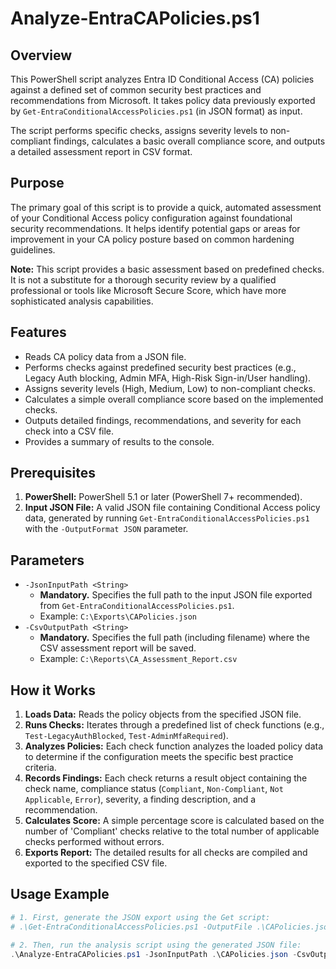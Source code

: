 # Analyze-EntraCAPolicies.ps1

## Overview

This PowerShell script analyzes Entra ID Conditional Access (CA) policies against a defined set of common security best practices and recommendations from Microsoft. It takes policy data previously exported by `Get-EntraConditionalAccessPolicies.ps1` (in JSON format) as input.

The script performs specific checks, assigns severity levels to non-compliant findings, calculates a basic overall compliance score, and outputs a detailed assessment report in CSV format.

## Purpose

The primary goal of this script is to provide a quick, automated assessment of your Conditional Access policy configuration against foundational security recommendations. It helps identify potential gaps or areas for improvement in your CA policy posture based on common hardening guidelines.

**Note:** This script provides a basic assessment based on predefined checks. It is not a substitute for a thorough security review by a qualified professional or tools like Microsoft Secure Score, which have more sophisticated analysis capabilities.

## Features

* Reads CA policy data from a JSON file.
* Performs checks against predefined security best practices (e.g., Legacy Auth blocking, Admin MFA, High-Risk Sign-in/User handling).
* Assigns severity levels (High, Medium, Low) to non-compliant checks.
* Calculates a simple overall compliance score based on the implemented checks.
* Outputs detailed findings, recommendations, and severity for each check into a CSV file.
* Provides a summary of results to the console.

## Prerequisites

1.  **PowerShell:** PowerShell 5.1 or later (PowerShell 7+ recommended).
2.  **Input JSON File:** A valid JSON file containing Conditional Access policy data, generated by running `Get-EntraConditionalAccessPolicies.ps1` with the `-OutputFormat JSON` parameter.

## Parameters

* `-JsonInputPath <String>`
    * **Mandatory.** Specifies the full path to the input JSON file exported from `Get-EntraConditionalAccessPolicies.ps1`.
    * Example: `C:\Exports\CAPolicies.json`
* `-CsvOutputPath <String>`
    * **Mandatory.** Specifies the full path (including filename) where the CSV assessment report will be saved.
    * Example: `C:\Reports\CA_Assessment_Report.csv`

## How it Works

1.  **Loads Data:** Reads the policy objects from the specified JSON file.
2.  **Runs Checks:** Iterates through a predefined list of check functions (e.g., `Test-LegacyAuthBlocked`, `Test-AdminMfaRequired`).
3.  **Analyzes Policies:** Each check function analyzes the loaded policy data to determine if the configuration meets the specific best practice criteria.
4.  **Records Findings:** Each check returns a result object containing the check name, compliance status (`Compliant`, `Non-Compliant`, `Not Applicable`, `Error`), severity, a finding description, and a recommendation.
5.  **Calculates Score:** A simple percentage score is calculated based on the number of 'Compliant' checks relative to the total number of applicable checks performed without errors.
6.  **Exports Report:** The detailed results for all checks are compiled and exported to the specified CSV file.

## Usage Example

```powershell
# 1. First, generate the JSON export using the Get script:
# .\Get-EntraConditionalAccessPolicies.ps1 -OutputFile .\CAPolicies.json -OutputFormat JSON

# 2. Then, run the analysis script using the generated JSON file:
.\Analyze-EntraCAPolicies.ps1 -JsonInputPath .\CAPolicies.json -CsvOutputPath .\CA_Assessment_Report.csv
